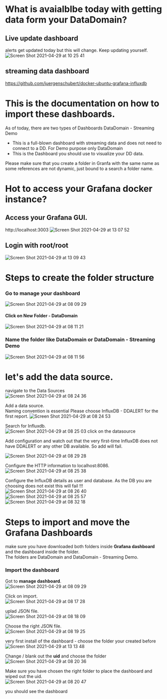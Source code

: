 # What is avaialblbe today with getting data form your DataDomain?
## Live update dashboard
alerts get updated today but this will change. Keep updating yourself.  
![Screen Shot 2021-04-29 at 10 25 41](https://user-images.githubusercontent.com/17120076/116522546-99fe1c80-a8d5-11eb-925e-3958ad975321.png)
## streaming data dashboard
https://github.com/juergenschubert/docker-ubuntu-grafana-influxdb

# This is the documentation on how to import these dashboards.

As of today, there are two types of Dashboards
DataDomain - Streaming Demo  
   - This is a full-blown dashboard with streaming data and does not need to connect to a DD. For Demo purpose only
DataDomain
   - This is the Dashboard you should use to visualize your DD data. 

Please make sure that you create a folder in Granfa with the same name as some references are not dynamic, just bound to a search a folder name.
# Hot to access your Grafana docker instance?  
## Access your Grafana GUI. 
http://localhost:3003
![Screen Shot 2021-04-29 at 13 07 52](https://user-images.githubusercontent.com/17120076/116541671-0be16080-a8ec-11eb-8be8-567e49181897.png)   

## Login with root/root
![Screen Shot 2021-04-29 at 13 09 43](https://user-images.githubusercontent.com/17120076/116541783-303d3d00-a8ec-11eb-86e9-46cd700dacf8.png)

# Steps to create the folder structure  
### Go to manage your dashboard  
![Screen Shot 2021-04-29 at 08 09 29](https://user-images.githubusercontent.com/17120076/116508774-5c43c880-a8c2-11eb-9d6e-16bd5147c702.png)

#### Click on New Folder - DataDomain
![Screen Shot 2021-04-29 at 08 11 21](https://user-images.githubusercontent.com/17120076/116508855-86958600-a8c2-11eb-8410-73ab31e0a287.png)

### Name the folder like DataDomain or DataDomain - Streaming Demo  
![Screen Shot 2021-04-29 at 08 11 56](https://user-images.githubusercontent.com/17120076/116508911-a0cf6400-a8c2-11eb-8172-e02f03cba08c.png)

# let's add the data source.  
navigate to the Data Sources       
![Screen Shot 2021-04-29 at 08 24 36](https://user-images.githubusercontent.com/17120076/116510127-b6458d80-a8c4-11eb-9267-5ac204ea66fb.png)

Add a data source.   
Naming convention is essential 
Please choose InfluxDB - DDALERT for the first report. 
![Screen Shot 2021-04-29 at 08 24 53](https://user-images.githubusercontent.com/17120076/116510149-bfcef580-a8c4-11eb-975c-ae250b21674c.png)

Search for Influxdb.   
![Screen Shot 2021-04-29 at 08 25 03](https://user-images.githubusercontent.com/17120076/116510181-ca898a80-a8c4-11eb-97cb-1db4284367d1.png)
click on the datasource

Add configuration and watch out that the very first-time InfluxDB does not have DDALERT or any other DB available. So add will fail.   

![Screen Shot 2021-04-29 at 08 29 28](https://user-images.githubusercontent.com/17120076/116510331-0ae90880-a8c5-11eb-99fc-6315989df5b6.png)

Configure the HTTP information to localhost:8086.   
![Screen Shot 2021-04-29 at 08 25 38](https://user-images.githubusercontent.com/17120076/116510410-26ecaa00-a8c5-11eb-9046-2ea3b7b32c4f.png)

Configure the InfluxDB details as user and database. As the DB you are choosing does not exist this will fail !!!
![Screen Shot 2021-04-29 at 08 26 40](https://user-images.githubusercontent.com/17120076/116510497-4e437700-a8c5-11eb-8202-e5bf89b97570.png)   
![Screen Shot 2021-04-29 at 08 25 57](https://user-images.githubusercontent.com/17120076/116510519-53a0c180-a8c5-11eb-9a15-7765aa85c724.png)   
![Screen Shot 2021-04-29 at 08 32 18](https://user-images.githubusercontent.com/17120076/116510588-6fa46300-a8c5-11eb-9dc4-0581d9a69a67.png)   
 
# Steps to import and move the Grafana Dashboards
make sure you have downloaded both folders inside **Grafana dashboard** and the dashboard inside the folder.  
The folders are DataDomain and DataDomain - Streaming Demo. 
### Import the dashboard
Got to **manage dashboard**.   
![Screen Shot 2021-04-29 at 08 09 29](https://user-images.githubusercontent.com/17120076/116509280-500c3b00-a8c3-11eb-872f-a005ae21aa1d.png)

Click on import.  
![Screen Shot 2021-04-29 at 08 17 28](https://user-images.githubusercontent.com/17120076/116509324-60241a80-a8c3-11eb-9478-e14c76b35840.png)

uplad JSON file.  
![Screen Shot 2021-04-29 at 08 18 09](https://user-images.githubusercontent.com/17120076/116509389-7a5df880-a8c3-11eb-8df4-bbdc2d4c9c18.png)


Choose the right JSON file.    
![Screen Shot 2021-04-29 at 08 19 25](https://user-images.githubusercontent.com/17120076/116509472-a5e0e300-a8c3-11eb-828f-52aef2a5f6f9.png)

very first install of the dashboard - choose the folder your created before
![Screen Shot 2021-04-29 at 13 13 48](https://user-images.githubusercontent.com/17120076/116542341-da1cc980-a8ec-11eb-90f6-924ab1e82ac8.png)

Change / blank out the **uid** and choose the folder    
![Screen Shot 2021-04-29 at 08 20 36](https://user-images.githubusercontent.com/17120076/116509574-d9237200-a8c3-11eb-8ac1-6efbf177261e.png)

Make sure you have chosen the right folder to place the dashboard and wiped out the uid.   
![Screen Shot 2021-04-29 at 08 20 47](https://user-images.githubusercontent.com/17120076/116509580-dcb6f900-a8c3-11eb-8f94-5e3945241077.png)

you should see the dashboard   
  
